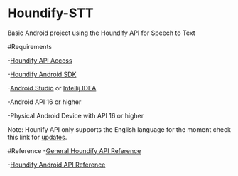 # Houndify-STT

Basic Android project using the Houndify API for Speech to Text

#Requirements

-[Houndify API Access](https://www.houndify.com/signup)

-[Houndify Android SDK](https://docs.houndify.com/sdks#android)

-[Android Studio](https://developer.android.com/studio/index.html) or [Intellij IDEA](https://www.jetbrains.com/idea/)

-Android API 16 or higher

-Physical Android Device with API 16 or higher

Note:
Hounify API only supports the English language for the moment check this link for [updates](https://www.houndify.com/faq).

#Reference
-[General Houndify API Reference](https://docs.houndify.com/reference)

-[Houndify Android API Reference](http://static.houndify.com/sdks/android/v0.2.21/javadoc/)
